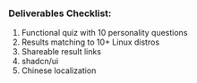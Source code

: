 ### Deliverables Checklist:
1. Functional quiz with 10 personality questions
2. Results matching to 10+ Linux distros
3. Shareable result links
4. shadcn/ui
5. Chinese localization